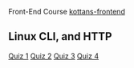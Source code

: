 Front-End Course [kottans-frontend](https://github.com/kottans/frontend/blob/2022_UA/contents.md)
## Linux CLI, and HTTP
[Quiz 1](https://github.com/prev1ew/kottans-frontend/blob/main/task_linux_cli/q1.png)
[Quiz 2](https://github.com/prev1ew/kottans-frontend/blob/main/task_linux_cli/q2.png)
[Quiz 3](https://github.com/prev1ew/kottans-frontend/blob/main/task_linux_cli/q3.png)
[Quiz 4](https://github.com/prev1ew/kottans-frontend/blob/main/task_linux_cli/q4.png)

